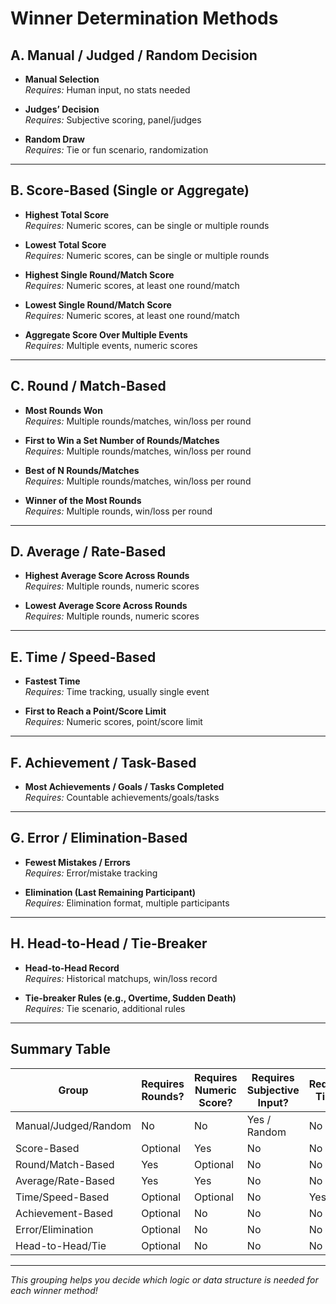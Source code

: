 # Winner Determination Methods

## A. Manual / Judged / Random Decision

- **Manual Selection**  
  _Requires:_ Human input, no stats needed

- **Judges’ Decision**  
  _Requires:_ Subjective scoring, panel/judges

- **Random Draw**  
  _Requires:_ Tie or fun scenario, randomization

---

## B. Score-Based (Single or Aggregate)

- **Highest Total Score**  
  _Requires:_ Numeric scores, can be single or multiple rounds

- **Lowest Total Score**  
  _Requires:_ Numeric scores, can be single or multiple rounds

- **Highest Single Round/Match Score**  
  _Requires:_ Numeric scores, at least one round/match

- **Lowest Single Round/Match Score**  
  _Requires:_ Numeric scores, at least one round/match
- **Aggregate Score Over Multiple Events**  
  _Requires:_ Multiple events, numeric scores
---

## C. Round / Match-Based

- **Most Rounds Won**  
  _Requires:_ Multiple rounds/matches, win/loss per round

- **First to Win a Set Number of Rounds/Matches**  
  _Requires:_ Multiple rounds/matches, win/loss per round

- **Best of N Rounds/Matches**  
  _Requires:_ Multiple rounds/matches, win/loss per round

- **Winner of the Most Rounds**  
  _Requires:_ Multiple rounds, win/loss per round

---

## D. Average / Rate-Based

- **Highest Average Score Across Rounds**  
  _Requires:_ Multiple rounds, numeric scores

- **Lowest Average Score Across Rounds**  
  _Requires:_ Multiple rounds, numeric scores

---

## E. Time / Speed-Based

- **Fastest Time**  
  _Requires:_ Time tracking, usually single event

- **First to Reach a Point/Score Limit**  
  _Requires:_ Numeric scores, point/score limit

---

## F. Achievement / Task-Based

- **Most Achievements / Goals / Tasks Completed**  
  _Requires:_ Countable achievements/goals/tasks

---

## G. Error / Elimination-Based

- **Fewest Mistakes / Errors**  
  _Requires:_ Error/mistake tracking

- **Elimination (Last Remaining Participant)**  
  _Requires:_ Elimination format, multiple participants

---

## H. Head-to-Head / Tie-Breaker

- **Head-to-Head Record**  
  _Requires:_ Historical matchups, win/loss record

- **Tie-breaker Rules (e.g., Overtime, Sudden Death)**  
  _Requires:_ Tie scenario, additional rules

---

## Summary Table

| Group                    | Requires Rounds? | Requires Numeric Score? | Requires Subjective Input? | Requires Time? | Requires Elimination? |
|--------------------------|------------------|--------------------------|-----------------------------|----------------|------------------------|
| Manual/Judged/Random     | No               | No                       | Yes / Random                | No             | No                     |
| Score-Based              | Optional         | Yes                      | No                          | No             | No                     |
| Round/Match-Based        | Yes              | Optional                 | No                          | No             | No                     |
| Average/Rate-Based       | Yes              | Yes                      | No                          | No             | No                     |
| Time/Speed-Based         | Optional         | Optional                 | No                          | Yes            | No                     |
| Achievement-Based        | Optional         | No                       | No                          | No             | No                     |
| Error/Elimination        | Optional         | No                       | No                          | No             | Yes                    |
| Head-to-Head/Tie         | Optional         | No                       | No                          | No             | No                     |

---

_This grouping helps you decide which logic or data structure is needed for each winner method!_

